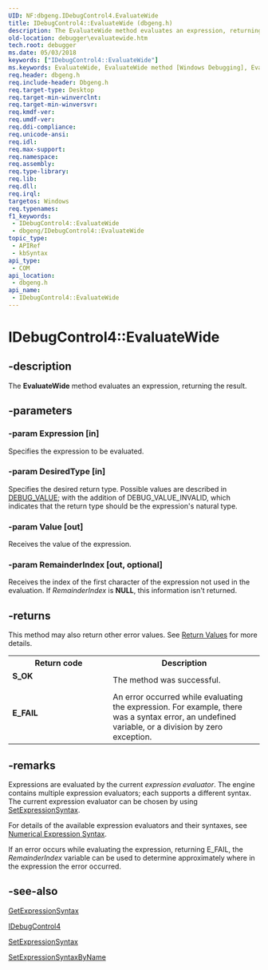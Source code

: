 ```yaml
---
UID: NF:dbgeng.IDebugControl4.EvaluateWide
title: IDebugControl4::EvaluateWide (dbgeng.h)
description: The EvaluateWide method evaluates an expression, returning the result.
old-location: debugger\evaluatewide.htm
tech.root: debugger
ms.date: 05/03/2018
keywords: ["IDebugControl4::EvaluateWide"]
ms.keywords: EvaluateWide, EvaluateWide method [Windows Debugging], EvaluateWide method [Windows Debugging],IDebugControl4 interface, IDebugControl4 interface [Windows Debugging],EvaluateWide method, IDebugControl4.EvaluateWide, IDebugControl4::EvaluateWide, dbgeng/IDebugControl4::EvaluateWide, debugger.evaluatewide
req.header: dbgeng.h
req.include-header: Dbgeng.h
req.target-type: Desktop
req.target-min-winverclnt: 
req.target-min-winversvr: 
req.kmdf-ver: 
req.umdf-ver: 
req.ddi-compliance: 
req.unicode-ansi: 
req.idl: 
req.max-support: 
req.namespace: 
req.assembly: 
req.type-library: 
req.lib: 
req.dll: 
req.irql: 
targetos: Windows
req.typenames: 
f1_keywords:
 - IDebugControl4::EvaluateWide
 - dbgeng/IDebugControl4::EvaluateWide
topic_type:
 - APIRef
 - kbSyntax
api_type:
 - COM
api_location:
 - dbgeng.h
api_name:
 - IDebugControl4::EvaluateWide
---
```


# IDebugControl4::EvaluateWide


## -description

The <b>EvaluateWide</b>  method evaluates an expression, returning the result.

## -parameters

### -param Expression [in]


Specifies the expression to be evaluated.

### -param DesiredType [in]


Specifies the desired return type.  Possible values are described in <a href="/windows-hardware/drivers/ddi/dbgeng/ns-dbgeng-_debug_value">DEBUG_VALUE</a>; with the addition of DEBUG_VALUE_INVALID, which indicates that the return type should be the expression's natural type.

### -param Value [out]


Receives the value of the expression.

### -param RemainderIndex [out, optional]


Receives the index of the first character of the expression not used in the evaluation.  If <i>RemainderIndex</i> is <b>NULL</b>, this information isn't returned.

## -returns

This method may also return other error values.  See <a href="/windows-hardware/drivers/debugger/hresult-values">Return Values</a> for more details.

<table>
<tr>
<th>Return code</th>
<th>Description</th>
</tr>
<tr>
<td width="40%">
<dl>
<dt><b>S_OK</b></dt>
</dl>
</td>
<td width="60%">
The method was successful.

</td>
</tr>
<tr>
<td width="40%">
<dl>
<dt><b>E_FAIL</b></dt>
</dl>
</td>
<td width="60%">
An error occurred while evaluating the expression.  For example, there was a syntax error, an undefined variable, or a division by zero exception.

</td>
</tr>
</table>

## -remarks

Expressions are evaluated by the current <i>expression evaluator</i>.  The engine contains multiple expression evaluators; each supports a different syntax.  The current expression evaluator can be chosen by using <a href="/windows-hardware/drivers/ddi/dbgeng/nf-dbgeng-idebugcontrol3-setexpressionsyntax">SetExpressionSyntax</a>.

For details of the available expression evaluators and their syntaxes, see <a href="/windows-hardware/drivers/debugger/numerical-expression-syntax">Numerical Expression Syntax</a>.

If an error occurs while evaluating the expression, returning E_FAIL, the <i>RemainderIndex</i> variable can be used to determine approximately where in the expression the error occurred.

## -see-also

<a href="/windows-hardware/drivers/ddi/dbgeng/nf-dbgeng-idebugcontrol3-getexpressionsyntax">GetExpressionSyntax</a>



<a href="/windows-hardware/drivers/ddi/dbgeng/nn-dbgeng-idebugcontrol4">IDebugControl4</a>



<a href="/windows-hardware/drivers/ddi/dbgeng/nf-dbgeng-idebugcontrol3-setexpressionsyntax">SetExpressionSyntax</a>



<a href="/windows-hardware/drivers/ddi/dbgeng/nf-dbgeng-idebugcontrol3-setexpressionsyntaxbyname">SetExpressionSyntaxByName</a>

